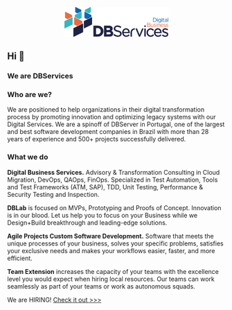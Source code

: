 <p align="center">
    <a href="https://dbservices.pt">
        <img src="https://raw.githubusercontent.com/dbspt/resources/main/dbservices.png" alt="DBServices PT" width="240" />
    </a>
</p>

## Hi 👋
### We are DBServices

### Who are we?
We are positioned to help organizations in their digital transformation process by promoting innovation and optimizing legacy systems with our Digital Services. We are a spinoff of DBServer in Portugal, one of the largest and best software development companies in Brazil with more than 28 years of experience and 500+ projects successfully delivered.

### What we do
**Digital Business Services.** Advisory & Transformation Consulting in Cloud Migration, DevOps, QAOps, FinOps. Specialized in Test Automation, Tools and Test Frameworks (ATM, SAP), TDD, Unit Testing, Performance & Security Testing and Inspection.


**DBLab** is focused on MVPs, Prototyping and Proofs of Concept. Innovation is in our blood. Let us help you to focus on your Business while we Design+Build breakthrough and leading-edge solutions.


**Agile Projects Custom Software Development.** Software that meets the unique processes of your business, solves your specific problems, satisfies your exclusive needs and makes your workflows easier, faster, and more efficient.


**Team Extension** increases the capacity of your teams with the excellence level you would expect when hiring local resources. Our teams can work seamlessly as part of your teams or work as autonomous squads.

We are HIRING! [Check it out >>>](https://dbservices.gupy.io)